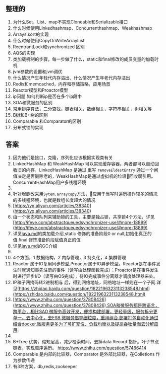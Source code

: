 ## 整理的
1. 为什么Set、List、map不实现Cloneable和Serializable接口
2. 什么时候使用Linkedhashmap、Concurrenthashmap、Weakhashmap
3. Arrays.sort的实现
4. 什么时候使用CopyOnWriteArrayList
5. ReentrantLock和synchronized 区别
6. AQS的实现
7. 类加载机制的步骤，每一步做了什么，static和final修改的成员变量的加载时机
8. jvm参数的设置和jvm调优
9. 什么情况产生年轻代内存溢出、什么情况产生年老代内存溢出
10. Redis和memcached，内存和存储策略，应用场景
11. Reactor模型和Proactor模型
12. ip问题 如何判断ip是否在多个ip段中
13. SOA和微服务的区别
14. 常用排序算法，二分查找，链表相关，数组相关，字符串相关，树相关等
15. B树和B+树的区别
16. Comparable 和Comparator的区别
17. 分布式锁的实现




## 答案
1. 因为他们是接口，克隆，序列化应该根据实现类有关
2. LinkedHashMap 和 WeakHashMap 可以实现缓存容器，两者都可以自动回收旧的内存，LinkedHashMap 是通过 重写 `removeEldestEntry` 通过一个闸值决定是否删除老的，WeakHashMap是通过虚拟机的垃圾回收弱引用。ConcurrentHashMap用户多线程环境
3.  
4. 针对增删改采用`Sytem.arraycopy`方法，应用于当写时遍历操作较多的情况的多线程环境，也就是数组长度超大的情况
5. [https://yq.aliyun.com/articles/38340](https://yq.aliyun.com/articles/38340)
6. 由一个状态和队列来辅助锁的工具，主要是独占锁，共享锁4个方法，详见[http://ifeve.com/abstractqueuedsynchronizer-use/#more-18899](http://ifeve.com/abstractqueuedsynchronizer-use/#more-18899)
7. 详见[java.md](jvm.md)的类加载介绍,static 修饰的准备阶段0 or null,初始化真正的值.final 修饰准备阶段赋值真正的值
8. 详见[java.md](jvm.md)的GC介绍
9. 
10. 4个方面，1 数据结构，2 内存管理，3 持久化，4 集群管理 
11. Reactor 属于IO复用同步模型,Proactor属于IO异步模型。Reactor是在事件发生时就通知事先注册的事件（读写由处理函数完成）；Proactor是在事件发生时进行异步I/O（读写由OS完成），待IO完成事件分离器才调度处理器来处。
12. IP和子网掩码转2进制相与 后，得到网络地址，网络地址一样则在一个子网.详见[https://zhidao.baidu.com/question/1822196323113238548.html](https://zhidao.baidu.com/question/1822196323113238548.html)
13. [https://www.zhihu.com/question/37808426](https://www.zhihu.com/question/37808426),SOA和微服务都是跨语言，跨平台，相比SAO,微服务高效开发，便捷构建部署，更轻量级，服务拆分更单一，去中心化，去ESB,微服务倡导细粒度，重用组合.部署打包自动化通过结合docker.微服务更多为了可扩充性、负载均衡以及提高吞吐量而去分解应用.
14. 
15. B+Tree 优势，缩短层高，减少检索时间，去掉data Record 指针。叶子节点链表，实现顺序遍历。
https://www.zhihu.com/question/57466414
16. Comparable 是内部的比较器，Comparator 是外部比较器，在Colletions 作为参数传递
17. 有3种方案，db,redis,zookeeper

